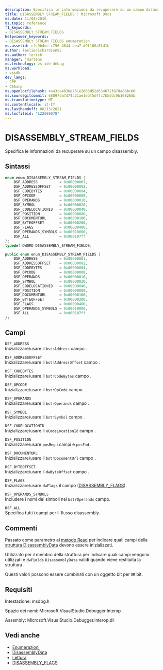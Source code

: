 ```yaml
---
description: Specifica le informazioni da recuperare su un campo disassembly.
title: DISASSEMBLY_STREAM_FIELDS | Microsoft Docs
ms.date: 11/04/2016
ms.topic: reference
f1_keywords:
- DISASSEMBLY_STREAM_FIELDS
helpviewer_keywords:
- DISASSEMBLY_STREAM_FIELDS enumeration
ms.assetid: cfc9b4de-c756-4844-bea7-d9f186a51d1b
author: leslierichardson95
ms.author: lerich
manager: jmartens
ms.technology: vs-ide-debug
ms.workload:
- vssdk
dev_langs:
- CPP
- CSharp
ms.openlocfilehash: 4a43ce4836e761e2660d52d634672f878a86bc66
ms.sourcegitcommit: 68897da7d74c31ae1ebf5d47c7b5ddc9b108265b
ms.translationtype: MT
ms.contentlocale: it-IT
ms.lasthandoff: 08/13/2021
ms.locfileid: "122080078"
---
```

# <a name="disassembly_stream_fields"></a>DISASSEMBLY_STREAM_FIELDS
Specifica le informazioni da recuperare su un campo disassembly.

## <a name="syntax"></a>Sintassi

```cpp
enum enum_DISASSEMBLY_STREAM_FIELDS {
    DSF_ADDRESS          = 0x00000001,
    DSF_ADDRESSOFFSET    = 0x00000002,
    DSF_CODEBYTES        = 0x00000004,
    DSF_OPCODE           = 0x00000008,
    DSF_OPERANDS         = 0x00000010,
    DSF_SYMBOL           = 0x00000020,
    DSF_CODELOCATIONID   = 0x00000040,
    DSF_POSITION         = 0x00000080,
    DSF_DOCUMENTURL      = 0x00000100,
    DSF_BYTEOFFSET       = 0x00000200,
    DSF_FLAGS            = 0x00000400,
    DSF_OPERANDS_SYMBOLS = 0x00010000,
    DSF_ALL              = 0x000107ff
};
typedef DWORD DISASSEMBLY_STREAM_FIELDS;
```

```csharp
public enum enum_DISASSEMBLY_STREAM_FIELDS {
    DSF_ADDRESS          = 0x00000001,
    DSF_ADDRESSOFFSET    = 0x00000002,
    DSF_CODEBYTES        = 0x00000004,
    DSF_OPCODE           = 0x00000008,
    DSF_OPERANDS         = 0x00000010,
    DSF_SYMBOL           = 0x00000020,
    DSF_CODELOCATIONID   = 0x00000040,
    DSF_POSITION         = 0x00000080,
    DSF_DOCUMENTURL      = 0x00000100,
    DSF_BYTEOFFSET       = 0x00000200,
    DSF_FLAGS            = 0x00000400,
    DSF_OPERANDS_SYMBOLS = 0x00010000,
    DSF_ALL              = 0x000107ff
};
```

## <a name="fields"></a>Campi
`DSF_ADDRESS`\
Inizializzare/usare il `bstrAddress` campo .

`DSF_ADDRESSOFFSET`\
Inizializzare/usare il `bstrAddressOffset` campo .

`DSF_CODEBYTES`\
Inizializzare/usare il `bstrCodeBytes` campo .

`DSF_OPCODE`\
Inizializzare/usare il `bstrOpCode` campo .

`DSF_OPERANDS`\
Inizializzare/usare il `bstrOperands` campo .

`DSF_SYMBOL`\
Inizializzare/usare il `bstrSymbol` campo .

`DSF_CODELOCATIONID`\
Inizializzare/usare il `uCodeLocationId` campo .

`DSF_POSITION`\
Inizializzare/usare `posBeg` i campi e `posEnd` .

`DSF_DOCUMENTURL`\
Inizializzare/usare il `bstrDocumentUrl` campo .

`DSF_BYTEOFFSET`\
Inizializzare/usare il `dwByteOffset` campo .

`DSF_FLAGS`\
Inizializzare/usare `dwFlags` il campo ([DISASSEMBLY_FLAGS](../../../extensibility/debugger/reference/disassembly-flags.md)).

`DSF_OPERANDS_SYMBOLS`\
Includere i nomi dei simboli nel `bstrOperands` campo.

`DSF_ALL`\
Specifica tutti i campi per il flusso disassembly.

## <a name="remarks"></a>Commenti
Passato come parametro al [metodo Read](../../../extensibility/debugger/reference/idebugdisassemblystream2-read.md) per indicare quali campi della [struttura DisassemblyData](../../../extensibility/debugger/reference/disassemblydata.md) devono essere inizializzati.

Utilizzato per il membro della struttura per indicare quali campi vengono utilizzati e `dwFields` `DisassemblyData` validi quando viene restituita la struttura .

Questi valori possono essere combinati con un oggetto bit per `OR` bit.

## <a name="requirements"></a>Requisiti
Intestazione: msdbg.h

Spazio dei nomi: Microsoft.VisualStudio.Debugger.Interop

Assembly: Microsoft.VisualStudio.Debugger.Interop.dll

## <a name="see-also"></a>Vedi anche
- [Enumerazioni](../../../extensibility/debugger/reference/enumerations-visual-studio-debugging.md)
- [DisassemblyData](../../../extensibility/debugger/reference/disassemblydata.md)
- [Lettura](../../../extensibility/debugger/reference/idebugdisassemblystream2-read.md)
- [DISASSEMBLY_FLAGS](../../../extensibility/debugger/reference/disassembly-flags.md)
